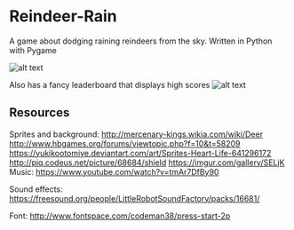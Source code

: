 # Reindeer-Rain
A game about dodging raining reindeers from the sky. Written in Python with Pygame

![alt text](https://i.imgur.com/EXoPaDQ.png)

Also has a fancy leaderboard that displays high scores
![alt text](https://i.imgur.com/sI7DNtP.png)

## Resources
Sprites and background:
http://mercenary-kings.wikia.com/wiki/Deer http://www.hbgames.org/forums/viewtopic.php?f=10&t=58209 
https://yukikootomiye.deviantart.com/art/Sprites-Heart-Life-641296172
http://piq.codeus.net/picture/68684/shield
https://imgur.com/gallery/SELjK Music: 
https://www.youtube.com/watch?v=tmAr7DfBy90

Sound effects: 
https://freesound.org/people/LittleRobotSoundFactory/packs/16681/

Font: 
http://www.fontspace.com/codeman38/press-start-2p 
